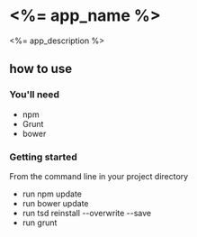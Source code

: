 # <%= app_name %>
<%= app_description %>

## how to use

### You'll need

- npm
- Grunt
- bower


### Getting started

From the command line in your project directory

- run npm update
- run bower update
- run tsd reinstall --overwrite --save
- run grunt



